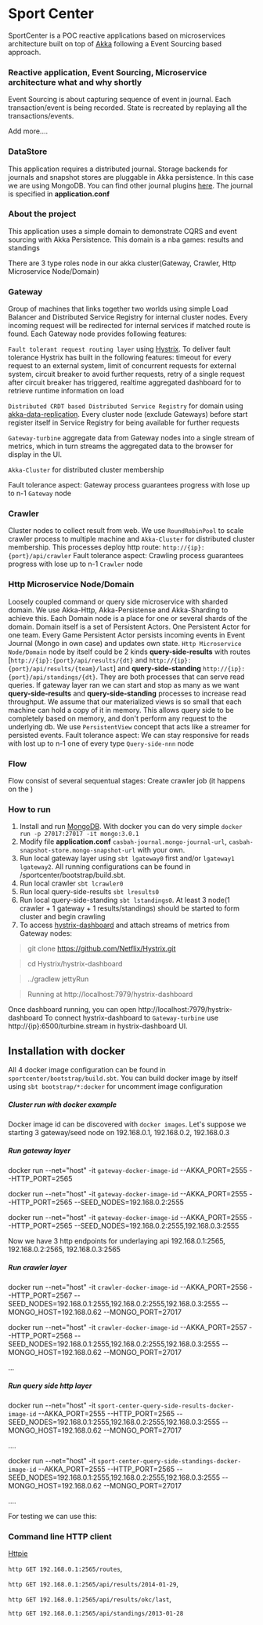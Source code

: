 Sport Center
================
SportCenter is a POC reactive applications based on microservices architecture built on top of [Akka](akka.io) following a Event Sourcing based approach.

### Reactive application, Event Sourcing, Microservice architecture what and why shortly ###
Event Sourcing is about capturing sequence of event in journal. Each transaction/event is being recorded. State is recreated by replaying all the transactions/events.

Add more....

### DataStore

This application requires a distributed journal. Storage backends for journals and snapshot stores are pluggable in Akka persistence. In this case we are using MongoDB.
You can find other journal plugins [here](http://akka.io/community/?_ga=1.264939791.1443869017.1408561680).
The journal is specified in **application.conf**

### About the project ###

This application uses a simple domain to demonstrate CQRS and event sourcing with Akka Persistence. This domain is a nba games: results and standings

There are 3 type roles node in our akka cluster(Gateway, Crawler, Http Microservice Node/Domain) 

### Gateway ###  
Group of machines that links together two worlds using simple Load Balancer and Distributed Service Registry for internal cluster nodes. Every incoming request will be redirected for internal services if matched route is found. Each Gateway node provides following features:

`Fault tolerant request routing layer` using [Hystrix]( http://hystrix.github.com). To deliver fault tolerance Hystrix has built in the following features:
timeout for every request to an external system, limit of concurrent requests for external system, circuit breaker to avoid further requests, retry of a single request after circuit breaker has triggered, realtime aggregated dashboard for to retrieve runtime information on load 

`Distributed CRDT based Distributed Service Registry` for domain using [akka-data-replication](https://github.com/patriknw/akka-data-replication). Every cluster node (exclude Gateways) before start register itself in Service Registry for being available for further requests

`Gateway-turbine` aggregate data from Gateway nodes into a single stream of metrics, which in turn streams the aggregated data to the browser for display in the UI.

`Akka-Cluster` for distributed cluster membership

Fault tolerance aspect: Gateway process guarantees progress with lose up to n-1 `Gateway` node

### Crawler ###

Cluster nodes to collect result from web. We use `RoundRobinPool` to scale crawler process to multiple machine and `Akka-Cluster` for distributed cluster membership. This processes deploy http route: `http://{ip}:{port}/api/crawler`
Fault tolerance aspect: Crawling process guarantees progress with lose up to n-1 `Crawler` node 
  
### Http Microservice Node/Domain ###  
Loosely coupled command or query side microservice with sharded domain. We use Akka-Http, Akka-Persistense and Akka-Sharding to achieve this. Each Domain node is a place for one or several shards of the domain. Domain itself is a set of Persistent Actors.
One Persistent Actor for one team. Every Game Persistent Actor persists incoming events in Event Journal (Mongo in own case) and updates own state.
`Http Microservice Node/Domain` node by itself could be 2 kinds **query-side-results** with routes [`http://{ip}:{port}/api/results/{dt}` and `http://{ip}:{port}/api/results/{team}/last`] and **query-side-standing** `http://{ip}:{port}/api/standings/{dt}`. They are both processes that can serve read queries. If gateway layer ran we can start and stop as many as we want **query-side-results** and **query-side-standing** processes to increase read throughput. We assume that our materialized views is so small that each machine can hold a copy of it in memory. This allows query side to be completely based on memory, and don't perform any request to the underlying db. We use `PersistentView` concept that acts like a streamer for persisted events.
Fault tolerance aspect: We can stay responsive for reads with lost up to n-1 one of every type `Query-side-nnn` node 


### Flow ###
Flow consist of several sequentual stages:
  Create crawler job (it happens on the )


### How to run ###
1. Install and run [MongoDB](http://mongodb.com). With docker you can do very simple `docker run -p 27017:27017 -it mongo:3.0.1`
2. Modify file **application.conf** `casbah-journal.mongo-journal-url`, `casbah-snapshot-store.mongo-snapshot-url` with your own.
3. Run local gateway layer using `sbt lgateway0` first and/or `lgateway1` `lgateway2`. All running configurations can be found in /sportcenter/bootstrap/build.sbt. 
4. Run local crawler `sbt lcrawler0`
5. Run local query-side-results `sbt lresults0`
6. Run local query-side-standing `sbt lstandings0`. At least 3 node(1 crawler + 1 gateway + 1 results/standings) should be started to form cluster and begin crawling 
7. To access [hystrix-dashboard](https://github.com/Netflix/Hystrix/tree/master/hystrix-dashboard) and attach streams of metrics from Gateway nodes:

> git clone https://github.com/Netflix/Hystrix.git

> cd Hystrix/hystrix-dashboard

> ../gradlew jettyRun
  
> Running at http://localhost:7979/hystrix-dashboard
  
Once dashboard running, you can open http://localhost:7979/hystrix-dashboard
To connect hystrix-dashboard to `Gateway-turbine` use http://{ip}:6500/turbine.stream in hystrix-dashboard UI. 


Installation with docker
-------------------------

All 4 docker image configuration can be found in `sportcenter/bootstrap/build.sbt`. You can build docker image by itself using `sbt bootstrap/*:docker` for uncomment image configuration

##### Cluster run with docker example #####

Docker image id can be discovered with `docker images`. Let's suppose we starting 3 gateway/seed node on 192.168.0.1, 192.168.0.2, 192.168.0.3  

##### Run gateway layer #####

docker run --net="host" -it `gateway-docker-image-id` --AKKA_PORT=2555 --HTTP_PORT=2565

docker run --net="host" -it `gateway-docker-image-id` --AKKA_PORT=2555 --HTTP_PORT=2565 --SEED_NODES=192.168.0.2:2555

docker run --net="host" -it `gateway-docker-image-id` --AKKA_PORT=2555 --HTTP_PORT=2565 --SEED_NODES=192.168.0.2:2555,192.168.0.3:2555

Now we have 3 http endpoints for underlaying api 192.168.0.1:2565, 192.168.0.2:2565, 192.168.0.3:2565 


##### Run crawler layer #####

docker run --net="host" -it `crawler-docker-image-id` --AKKA_PORT=2556 --HTTP_PORT=2567 --SEED_NODES=192.168.0.1:2555,192.168.0.2:2555,192.168.0.3:2555 --MONGO_HOST=192.168.0.62 --MONGO_PORT=27017

docker run --net="host" -it `crawler-docker-image-id` --AKKA_PORT=2557 --HTTP_PORT=2568 --SEED_NODES=192.168.0.1:2555,192.168.0.2:2555,192.168.0.3:2555 --MONGO_HOST=192.168.0.62 --MONGO_PORT=27017

...


##### Run query side http layer #####

docker run --net="host" -it `sport-center-query-side-results-docker-image-id` --AKKA_PORT=2555 --HTTP_PORT=2565 --SEED_NODES=192.168.0.1:2555,192.168.0.2:2555,192.168.0.3:2555 --MONGO_HOST=192.168.0.62 --MONGO_PORT=27017

....

docker run --net="host" -it `sport-center-query-side-standings-docker-image-id` --AKKA_PORT=2555 --HTTP_PORT=2565 --SEED_NODES=192.168.0.1:2555,192.168.0.2:2555,192.168.0.3:2555 --MONGO_HOST=192.168.0.62 --MONGO_PORT=27017

....

For testing we can use this:

### Command line HTTP client ###
  [Httpie](http://httpie.org/)

  `http GET 192.168.0.1:2565/routes`,
  
  `http GET 192.168.0.1:2565/api/results/2014-01-29`,
  
  `http GET 192.168.0.1:2565/api/results/okc/last`,
  
  `http GET 192.168.0.1:2565/api/standings/2013-01-28`